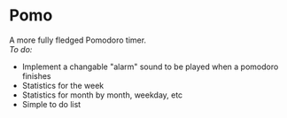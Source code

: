 # Pomo
A more fully fledged Pomodoro timer.  
_To do:_  
- Implement a changable "alarm" sound to be played when a pomodoro finishes
- Statistics for the week  
- Statistics for month by month, weekday, etc
- Simple to do list



